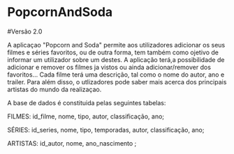 # PopcornAndSoda
#Versão 2.0

A aplicaçao "Popcorn and Soda" permite aos utilizadores adicionar os seus filmes e séries favoritos, ou de outra forma, tem também como ojetivo de informar um utilizador sobre um destes. A aplicação terá,a possibilidade de adicionar e remover os filmes ja vistos ou ainda adicionar/remover dos favoritos... Cada filme terá uma descrição, tal como o nome do autor, ano e trailer.
Para além disso, o utlizadores pode saber mais acerca dos principais artistas do mundo da realizaçao.

A base de dados é constituida pelas seguintes tabelas:

FILMES: id_filme, nome, tipo, autor, classificação, ano;

SÉRIES: id_series, nome, tipo, temporadas, autor, classificação, ano;

ARTISTAS: id_autor, nome, ano_nascimento ;

